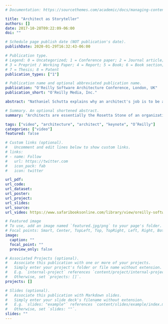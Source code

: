 ```yaml
---
# Documentation: https://sourcethemes.com/academic/docs/managing-content/

title: "Architect as Storyteller"
authors: []
date: 2017-10-28T09:22:09-06:00
doi: ""

# Schedule page publish date (NOT publication's date).
publishDate: 2020-01-29T16:32:43-06:00

# Publication type.
# Legend: 0 = Uncategorized; 1 = Conference paper; 2 = Journal article;
# 3 = Preprint / Working Paper; 4 = Report; 5 = Book; 6 = Book section;
# 7 = Thesis; 8 = Patent
publication_types: ["1"]

# Publication name and optional abbreviated publication name.
publication: "O'Reilly Software Architecture Conference, London, UK"
publication_short: "O'Reilly Media, Inc."

abstract: "Nathaniel Schutta explains why an architect's job is to be a storyteller. Architects are essentially the Rosetta Stone of an organization, providing translation services (or, as some would call it, the elevator between the executive suite and the development floors). The challenge lies in not only crafting a compelling message but doing so for wildly disparate audiences."

# Summary. An optional shortened abstract.
summary: "Architects are essentially the Rosetta Stone of an organization, providing translation services (or, as some would call it, the elevator between the executive suite and the development floors)."

tags: ["video", "architecture", "architect", "keynote", "O’Reilly"]
categories: ["video"]
featured: false

# Custom links (optional).
#   Uncomment and edit lines below to show custom links.
# links:
# - name: Follow
#   url: https://twitter.com
#   icon_pack: fab
#   icon: twitter

url_pdf:
url_code:
url_dataset:
url_poster:
url_project:
url_slides:
url_source:
url_video: https://www.safaribooksonline.com/library/view/oreilly-software-architecture/9781491985274/

# Featured image
# To use, add an image named `featured.jpg/png` to your page's folder.
# Focal points: Smart, Center, TopLeft, Top, TopRight, Left, Right, BottomLeft, Bottom, BottomRight.
image:
  caption: ""
  focal_point: ""
  preview_only: false

# Associated Projects (optional).
#   Associate this publication with one or more of your projects.
#   Simply enter your project's folder or file name without extension.
#   E.g. `internal-project` references `content/project/internal-project/index.md`.
#   Otherwise, set `projects: []`.
projects: []

# Slides (optional).
#   Associate this publication with Markdown slides.
#   Simply enter your slide deck's filename without extension.
#   E.g. `slides: "example"` references `content/slides/example/index.md`.
#   Otherwise, set `slides: ""`.
slides: ""
---
```

